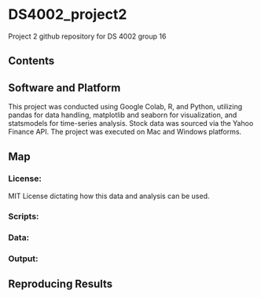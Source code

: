 # DS4002_project2
Project 2 github repository for DS 4002 group 16

## Contents


## Software and Platform

This project was conducted using Google Colab, R, and Python, utilizing pandas for data handling, matplotlib and seaborn for visualization, and statsmodels for time-series analysis. Stock data was sourced via the Yahoo Finance API. The project was executed on Mac and Windows platforms.

## Map

### License:

MIT License dictating how this data and analysis can be used.

### Scripts:

### Data:

### Output:

## Reproducing Results
